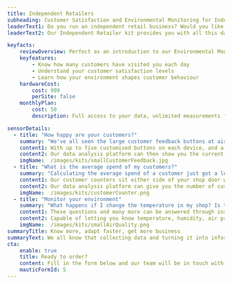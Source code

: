 ```yaml
---
title: Independent Retailers
subheading: Customer Satisfaction and Environmental Monitoring for Independent Retailers
leaderText1: Do you run an independent retail business? Would you like to know how your customers feel about your service, how many customers you have each day, and whether the environment in your shop is affecting their behaviour?
leaderText2: Our Independent Retailer kit provides you with all this data, and can easily be expanded to monitor more about your business - data-driven customer relationships which have been available to large supermarkets and chain stores for so long are now available for smaller businesses too!

keyfacts:
    reviewOverview: Perfect as an introduction to our Environmental Monitoring Platform, this kit for independent retailers gives you all the insight you need to start making data-driven decisions
    keyfeatures:
        - Know how many customers have visited you each day
        - Understand your customer satisfaction levels
        - Learn how your environment shapes customer behaviour
    hardwareCost: 
        cost: 999
        perSite: false
    monthlyPlan:
        cost: 50
        description: Full access to your data, unlimited measurements from all of your sensors, and support via email or our support portal.

sensorDetails:
  - title: "How happy are your customers?"
    summary: "We've all seen the large customer feedback buttons at airports and in larger shops, but did you know that you can get smaller versions for your own counter or shop doorway?"
    content1: With up to five customised buttons on each device, and a surface that is fully antibacterial, you can be confident that even in a post COVID-19 world your customers can leave you simple feedback on their experience.  
    content2: Our data analysis platform can then show you the current level of customer satisfaction, trends over time, and even match patterns in customer satisfaction with other environmental sensors within your premises!
    imgName:  /images/kits/smallCustomerFeedback.jpg
  - title: "What is the average spend of my customers?"
    summary: "Calculating the average spend of a customer just got a lot easier!"
    content1: Our customer counters sit either side of your shop door way and count the number of people who enter or leave your premises.
    content2: Our data analysis platform can give you the number of customers who visited, and then you can divide your daily takings by that number to work out your average spend
    imgName:  /images/kits/customerCounter.png
  - title: "Monitor your environment"
    summary: "What happens if I change the temperature in my shop? Is the air too humid for my produce? What's the air quality index like in the building?"
    content1: These questions and many more can be answered through installing our room monitoring sensor.
    content2: Capable of letting you know temperature, humidity, air pressure, and even air quality, our platform combines the data we collect with the other sensors in the kit to provide you with a complete analysis of how the environment is affecting the way people behave in your premises.
    imgName:  /images/kits/smallAirQuality.png
summaryTitle: Know more, adapt faster, get more business
summaryText: We all know that collecting data and turning it into information is what enables the large companies to get ahead of their competitors, however up until now this kind of technology has been too expensive.  Our kits reduce the costs to an affordable level, ensuring you get a competitive edge over your rivals regardless of their size!
cta:
    enable: true
    title: Ready to order?
    content: Fill in the form below and our team will be in touch with details of delivery costs and how quickly we can get you up and running!
    mauticFormId: 5
---
```


